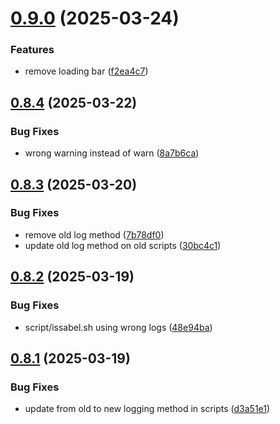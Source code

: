 # [0.9.0](https://github.com/phonevox/pbackup/compare/v0.8.4...v0.9.0) (2025-03-24)


### Features

* remove loading bar ([f2ea4c7](https://github.com/phonevox/pbackup/commit/f2ea4c7fc1b27d8ff400893026f44c7552aee4b8))



## [0.8.4](https://github.com/phonevox/pbackup/compare/v0.8.3...v0.8.4) (2025-03-22)


### Bug Fixes

* wrong warning instead of warn ([8a7b6ca](https://github.com/phonevox/pbackup/commit/8a7b6ca5e85dc0dfa3a665acd7fcd454897068d6))



## [0.8.3](https://github.com/phonevox/pbackup/compare/v0.8.2...v0.8.3) (2025-03-20)


### Bug Fixes

* remove old log method ([7b78df0](https://github.com/phonevox/pbackup/commit/7b78df095d2cdc7106923fd4b16c563684422623))
* update old log method on old scripts ([30bc4c1](https://github.com/phonevox/pbackup/commit/30bc4c12a98b12094806849f3f6bd84e11e0b0ae))



## [0.8.2](https://github.com/phonevox/pbackup/compare/v0.8.1...v0.8.2) (2025-03-19)


### Bug Fixes

* script/issabel.sh using wrong logs ([48e94ba](https://github.com/phonevox/pbackup/commit/48e94baacb54072557de6ea47ef3aad7e65bf041))



## [0.8.1](https://github.com/phonevox/pbackup/compare/v0.8.0...v0.8.1) (2025-03-19)


### Bug Fixes

* update from old to new logging method in scripts ([d3a51e1](https://github.com/phonevox/pbackup/commit/d3a51e13d85e1c4a822b869371545fa165a66776))




